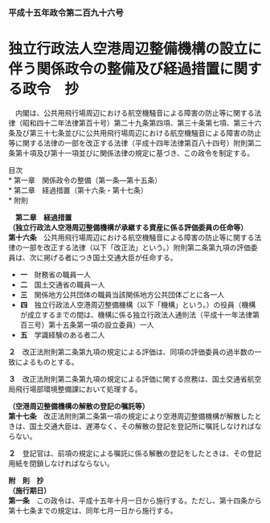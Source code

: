 ### 平成十五年政令第二百九十六号  
# 独立行政法人空港周辺整備機構の設立に伴う関係政令の整備及び経過措置に関する政令　抄  
　内閣は、公共用飛行場周辺における航空機騒音による障害の防止等に関する法律（昭和四十二年法律第百十号）第二十九条第四項、第三十条第七項、第三十六条及び第三十七条並びに公共用飛行場周辺における航空機騒音による障害の防止等に関する法律の一部を改正する法律（平成十四年法律第百八十四号）附則第二条第十項及び第十一項並びに関係法律の規定に基づき、この政令を制定する。  
  
目次  
	* 第一章　関係政令の整備（第一条―第十五条）  
	* 第二章　経過措置（第十六条・第十七条）  
	* 附則  
  
&emsp;**第二章　経過措置**  
**（独立行政法人空港周辺整備機構が承継する資産に係る評価委員の任命等）**  
**第十六条**　公共用飛行場周辺における航空機騒音による障害の防止等に関する法律の一部を改正する法律（以下「改正法」という。）附則第二条第九項の評価委員は、次に掲げる者につき国土交通大臣が任命する。  
* **一**　財務省の職員一人  
* **二**　国土交通省の職員一人  
* **三**　関係地方公共団体の職員当該関係地方公共団体ごとに各一人  
* **四**　独立行政法人空港周辺整備機構（以下「機構」という。）の役員（機構が成立するまでの間は、機構に係る独立行政法人通則法（平成十一年法律第百三号）第十五条第一項の設立委員）一人  
* **五**　学識経験のある者二人  
  
**２**　改正法附則第二条第九項の規定による評価は、同項の評価委員の過半数の一致によるものとする。  
  
**３**　改正法附則第二条第九項の規定による評価に関する庶務は、国土交通省航空局飛行場部環境整備課において処理する。  
  
**（空港周辺整備機構の解散の登記の嘱託等）**  
**第十七条**　改正法附則第二条第一項の規定により空港周辺整備機構が解散したときは、国土交通大臣は、遅滞なく、その解散の登記を登記所に嘱託しなければならない。  
  
**２**　登記官は、前項の規定による嘱託に係る解散の登記をしたときは、その登記用紙を閉鎖しなければならない。  
  
**附　則　抄**  
**（施行期日）**  
**第一条**　この政令は、平成十五年十月一日から施行する。ただし、第十四条から第十七条までの規定は、同年七月一日から施行する。  
  
